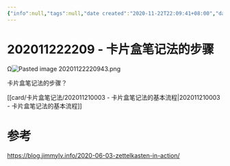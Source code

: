 ```yaml
---
{"info":null,"tags":null,"date created":"2020-11-22T22:09:41+08:00","date modified":"2024-04-17T13:12:41+08:00","dg-publish":true,"permalink":"/card/卡片盒笔记法/202011222209 - 卡片盒笔记法的步骤/","dgPassFrontmatter":true,"noteIcon":"2","created":"2020-11-22T22:09:41+08:00","updated":"2024-04-17T13:12:41+08:00"}
---
```



# 202011222209 - 卡片盒笔记法的步骤

Ω![Pasted image 20201122220943.png](/img/user/attachs/Pasted%20image%2020201122220943.png)

卡片盒笔记法的步骤？

[[card/卡片盒笔记法/202011210003 - 卡片盒笔记法的基本流程\|202011210003 - 卡片盒笔记法的基本流程]]

# 参考

https://blog.jimmylv.info/2020-06-03-zettelkasten-in-action/
